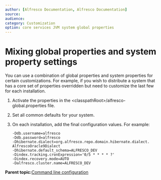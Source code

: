 ```yaml
---
author: [Alfresco Documentation, Alfresco Documentation]
source: 
audience: 
category: Customization
option: core services JVM system global properties
---
```


# Mixing global properties and system property settings

You can use a combination of global properties and system properties for certain customizations. For example, if you wish to distribute a system that has a core set of properties overridden but need to customize the last few for each installation.

1.  Activate the properties in the <classpathRoot\>/alfresco-global.properties file.

2.  Set all common defaults for your system.

3.  On each installation, add the final configuration values. For example:

    ```
    -Ddb.username=alfresco
    -Ddb.password=alfresco 
    -Dhibernate.dialect=org.alfresco.repo.domain.hibernate.dialect.
    AlfrescoOracle9Dialect
    -Dhibernate.default_schema=ALFRESCO_DEV
    -Dindex.tracking.cronExpression='0/5 * * * * ?' 
    -Dindex.recovery.mode=AUTO 
    -Dalfresco.cluster.name=ALFRESCO_DEV 
    ```


**Parent topic:**[Command line configuration](../concepts/cmd-line-config.md)

